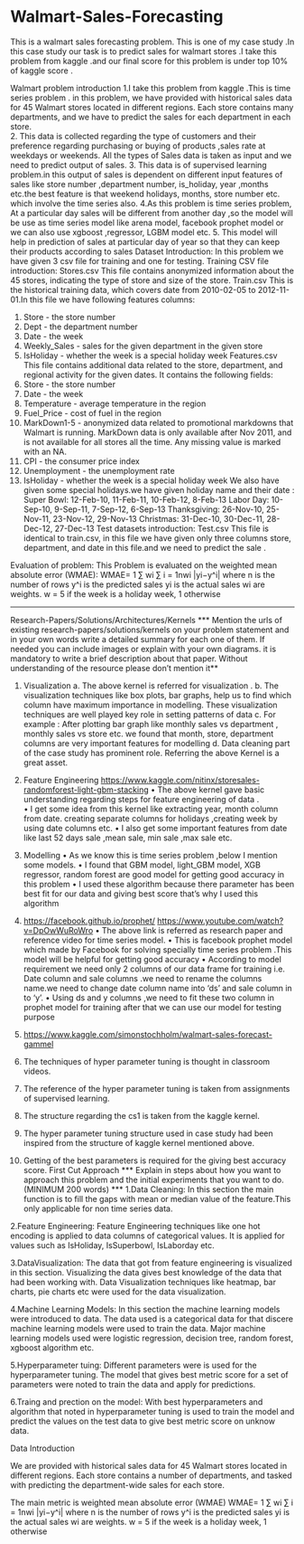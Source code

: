 # Walmart-Sales-Forecasting
This is a walmart sales forecasting problem. This is one of my case study .In this case study our task is to predict sales for walmart stores .I take this problem from kaggle .and our final score for this problem is under top 10% of kaggle score .

Walmart problem introduction
1.I take this problem from kaggle .This is time series  problem . in this problem, we have provided with historical sales data for 45 Walmart stores located in different regions. Each store contains many departments, and we have to predict  the sales for each department in each store.</br>
2. This data is collected regarding the type of customers and their preference regarding purchasing or buying of products ,sales rate at weekdays or weekends. All the types of Sales data is taken as input and we need to predict output of sales.
3. This data is of supervised learning problem.in this output of sales is dependent on different input features of sales like store number ,department number, is_holiday, year ,months etc.the best feature is  that weekend holidays, months, store number etc. which involve the time series also.
4.As this problem is time series problem, At a particular day sales will be different from another day ,so the model will be use as time series model like arena model, facebook prophet model or we can also use xgboost ,regressor, LGBM model etc.
5. This model will help in prediction of sales at particular day of year so that they can keep their products according to sales
Dataset Introduction:
In this problem we have given 3 csv file for training and one for testing.
Training CSV file introduction:
Stores.csv
This file contains anonymized information about the 45 stores, indicating the  type of store and size of the store.
Train.csv
This is the historical training data, which covers date from 2010-02-05 to 2012-11-01.In this file we have following features columns:
1.	Store - the store number
2.	Dept - the department number
3.	Date - the week
4.	Weekly_Sales -  sales for the given department in the given store
5.	IsHoliday - whether the week is a special holiday week
Features.csv
This file contains additional data related to the store, department, and regional activity for the given dates. It contains the following fields:
1.	Store - the store number
2.	Date - the week
3.	Temperature - average temperature in the region
4.	Fuel_Price - cost of fuel in the region
5.	MarkDown1-5 - anonymized data related to promotional markdowns that Walmart is running. MarkDown data is only available after Nov 2011, and is not available for all stores all the time. Any missing value is marked with an NA.
6.	CPI - the consumer price index
7.	Unemployment - the unemployment rate
8.	IsHoliday - whether the week is a special holiday week
We also have given some special holidays.we have given holiday name and their date :
Super Bowl: 12-Feb-10, 11-Feb-11, 10-Feb-12, 8-Feb-13
Labor Day: 10-Sep-10, 9-Sep-11, 7-Sep-12, 6-Sep-13
Thanksgiving: 26-Nov-10, 25-Nov-11, 23-Nov-12, 29-Nov-13
Christmas: 31-Dec-10, 30-Dec-11, 28-Dec-12, 27-Dec-13
Test datasets introduction:
Test.csv
This file is identical to train.csv, in this file we have given only three columns store, department, and date in this file.and we need to predict the sale .

Evaluation of problem:
This Problem is evaluated on the weighted mean absolute error (WMAE):
                  WMAE= 1 ∑ wi ∑ i = 1nwi |yi−y^i|
where
n is the number of rows
y^i is the predicted sales
yi is the actual sales
wi are weights. w = 5 if the week is a holiday week, 1 otherwise

________________________________________
Research-Papers/Solutions/Architectures/Kernels
*** Mention the urls of existing research-papers/solutions/kernels on your problem statement and in your own words write a detailed summary for each one of them. If needed you can include images or explain with your own diagrams. it is mandatory to write a brief description about that paper. Without understanding of the resource please don’t mention it**
1.	Visualization
a.	The above kernel is referred for visualization .
b.	 The visualization techniques like box plots, bar graphs, help us to find which column have maximum importance in modelling. These visualization techniques are well played key role in setting patterns of data
c.	For example : After plotting bar graph like monthly sales vs department , monthly sales vs store etc.  we found that month, store, department columns are very important features for modelling
d.	 Data cleaning part of the case study has prominent role. Referring the above Kernel is a great asset.

2.	Feature Engineering
https://www.kaggle.com/nitinx/storesales-randomforest-light-gbm-stacking
•	 The above kernel gave basic understanding regarding steps for feature engineering of   data .        
•	  I get some idea from this kernel like extracting year, month column from date. creating separate columns for holidays ,creating week by using date columns etc.
•	 I also get some important features from date like last 52 days sale ,mean sale, min sale ,max sale etc.
3.	Modelling
•	As we know this is time series problem ,below I mention some models.
•	I found that GBM model, light_GBM model, XGB regressor, random forest are good model for getting good accuracy in this problem
•	I used these algorithm because there parameter has been best fit for our data and giving best score that’s why I used this algorithm
4.	https://facebook.github.io/prophet/
https://www.youtube.com/watch?v=DpOwWuRoWro
•	The above link is referred as research paper and reference video for time series model.
•	This is facebook prophet model which made by Facebook for solving specially time series problem .This model will be helpful for getting good accuracy
•	According to model requirement we need only 2 columns of our data frame for training i.e. Date column and  sale columns .we need to rename the columns name.we need to change date column name into ‘ds’ and sale column in to ‘y’. 
•	Using ds and y columns ,we need to fit these two column in prophet model for training after that we can use our model for testing purpose
5. https://www.kaggle.com/simonstochholm/walmart-sales-forecast-gammel
1. The techniques of hyper parameter tuning is thought in classroom videos. 
2. The reference of the hyper parameter tuning is taken from assignments of supervised learning. 
3. The structure regarding the cs1 is taken from the kaggle kernel. 
4. The hyper parameter tuning structure used in case study had been inspired from the structure of kaggle kernel mentioned above. 
5. Getting of the best parameters is required for the giving best accuracy score.
First Cut Approach
*** Explain in steps about how you want to approach this problem and the initial experiments that you want to do. (MINIMUM 200 words) ***
1.Data Cleaning:
In this section the main function is to fill the gaps with mean or median value of the feature.This only applicable for non time series data. 

2.Feature Engineering:
Feature Engineering techniques like one hot encoding is applied to data columns of categorical values. It is applied for values such as IsHoliday, IsSuperbowl, IsLaborday etc.

3.DataVisualization: The data that got from feature engineering is visualized in this section. Visualizing the data gives best knowledge of the data that had been working with.
Data Visualization techniques like heatmap, bar charts, pie charts etc were used for the data visualization.

4.Machine Learning Models: In this section the machine learning models were introduced to data. The data used is a categorical data for that discere machine learning models
were used to train the data. Major machine learning models used were logistic regression, decision tree, random forest, xgboost algorithm etc.

5.Hyperparameter tuing: Different parameters were is used for the hyperparameter tuning. The model that gives best metric score for a set of parameters were noted to
train the data and apply for predictions.

6.Traing and prection on the model: With best hyperparameters and algorithm that noted in hyperparameter tuning is used to train the model and predict the values on the test data to 
give best metric score on unknow data.

Data Introduction

We are provided with historical sales data for 45 Walmart stores located in different regions. Each store contains a number of departments, and  tasked with predicting the department-wide sales for each store.

The main metric is weighted mean absolute error (WMAE)
WMAE= 1 ∑ wi ∑ i = 1nwi |yi−y^i|
where
n is the number of rows
y^i is the predicted sales
yi is the actual sales
wi are weights. w = 5 if the week is a holiday week, 1 otherwise

